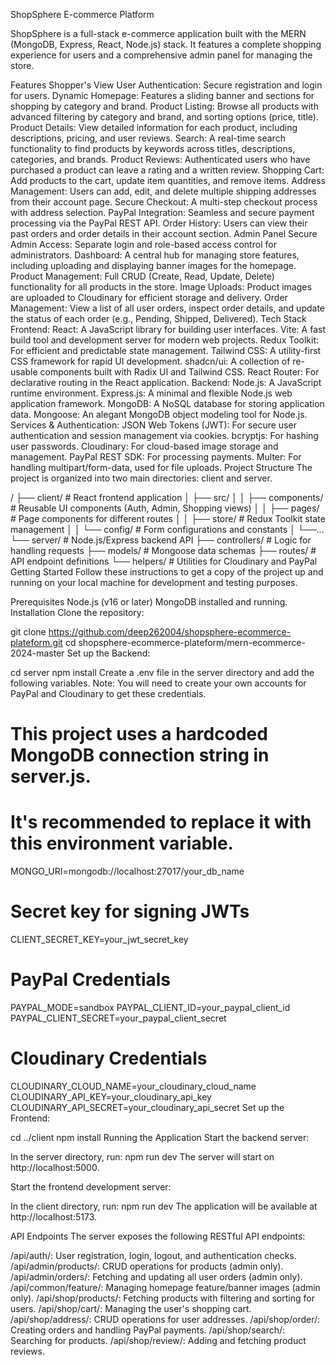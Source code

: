 ShopSphere E-commerce Platform

ShopSphere is a full-stack e-commerce application built with the MERN (MongoDB, Express, React, Node.js) stack. It features a complete shopping experience for users and a comprehensive admin panel for managing the store.

Features
Shopper's View
User Authentication: Secure registration and login for users.
Dynamic Homepage: Features a sliding banner and sections for shopping by category and brand.
Product Listing: Browse all products with advanced filtering by category and brand, and sorting options (price, title).
Product Details: View detailed information for each product, including descriptions, pricing, and user reviews.
Search: A real-time search functionality to find products by keywords across titles, descriptions, categories, and brands.
Product Reviews: Authenticated users who have purchased a product can leave a rating and a written review.
Shopping Cart: Add products to the cart, update item quantities, and remove items.
Address Management: Users can add, edit, and delete multiple shipping addresses from their account page.
Secure Checkout: A multi-step checkout process with address selection.
PayPal Integration: Seamless and secure payment processing via the PayPal REST API.
Order History: Users can view their past orders and order details in their account section.
Admin Panel
Secure Admin Access: Separate login and role-based access control for administrators.
Dashboard: A central hub for managing store features, including uploading and displaying banner images for the homepage.
Product Management: Full CRUD (Create, Read, Update, Delete) functionality for all products in the store.
Image Uploads: Product images are uploaded to Cloudinary for efficient storage and delivery.
Order Management: View a list of all user orders, inspect order details, and update the status of each order (e.g., Pending, Shipped, Delivered).
Tech Stack
Frontend:
React: A JavaScript library for building user interfaces.
Vite: A fast build tool and development server for modern web projects.
Redux Toolkit: For efficient and predictable state management.
Tailwind CSS: A utility-first CSS framework for rapid UI development.
shadcn/ui: A collection of re-usable components built with Radix UI and Tailwind CSS.
React Router: For declarative routing in the React application.
Backend:
Node.js: A JavaScript runtime environment.
Express.js: A minimal and flexible Node.js web application framework.
MongoDB: A NoSQL database for storing application data.
Mongoose: An alegant MongoDB object modeling tool for Node.js.
Services & Authentication:
JSON Web Tokens (JWT): For secure user authentication and session management via cookies.
bcryptjs: For hashing user passwords.
Cloudinary: For cloud-based image storage and management.
PayPal REST SDK: For processing payments.
Multer: For handling multipart/form-data, used for file uploads.
Project Structure
The project is organized into two main directories: client and server.

/
├── client/         # React frontend application
│   ├── src/
│   │   ├── components/ # Reusable UI components (Auth, Admin, Shopping views)
│   │   ├── pages/      # Page components for different routes
│   │   ├── store/      # Redux Toolkit state management
│   │   └── config/     # Form configurations and constants
│   └──...
└── server/         # Node.js/Express backend API
    ├── controllers/  # Logic for handling requests
    ├── models/       # Mongoose data schemas
    ├── routes/       # API endpoint definitions
    └── helpers/      # Utilities for Cloudinary and PayPal
Getting Started
Follow these instructions to get a copy of the project up and running on your local machine for development and testing purposes.

Prerequisites
Node.js (v16 or later)
MongoDB installed and running.
Installation
Clone the repository:

git clone https://github.com/deep262004/shopsphere-ecommerce-plateform.git
cd shopsphere-ecommerce-plateform/mern-ecommerce-2024-master
Set up the Backend:

cd server
npm install
Create a .env file in the server directory and add the following variables. Note: You will need to create your own accounts for PayPal and Cloudinary to get these credentials.

# This project uses a hardcoded MongoDB connection string in server.js.
# It's recommended to replace it with this environment variable.
MONGO_URI=mongodb://localhost:27017/your_db_name

# Secret key for signing JWTs
CLIENT_SECRET_KEY=your_jwt_secret_key

# PayPal Credentials
PAYPAL_MODE=sandbox
PAYPAL_CLIENT_ID=your_paypal_client_id
PAYPAL_CLIENT_SECRET=your_paypal_client_secret

# Cloudinary Credentials
CLOUDINARY_CLOUD_NAME=your_cloudinary_cloud_name
CLOUDINARY_API_KEY=your_cloudinary_api_key
CLOUDINARY_API_SECRET=your_cloudinary_api_secret
Set up the Frontend:

cd ../client
npm install
Running the Application
Start the backend server:

In the server directory, run:
npm run dev
The server will start on http://localhost:5000.

Start the frontend development server:

In the client directory, run:
npm run dev
The application will be available at http://localhost:5173.

API Endpoints
The server exposes the following RESTful API endpoints:

/api/auth/: User registration, login, logout, and authentication checks.
/api/admin/products/: CRUD operations for products (admin only).
/api/admin/orders/: Fetching and updating all user orders (admin only).
/api/common/feature/: Managing homepage feature/banner images (admin only).
/api/shop/products/: Fetching products with filtering and sorting for users.
/api/shop/cart/: Managing the user's shopping cart.
/api/shop/address/: CRUD operations for user addresses.
/api/shop/order/: Creating orders and handling PayPal payments.
/api/shop/search/: Searching for products.
/api/shop/review/: Adding and fetching product reviews.
